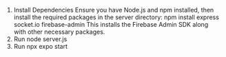 1. Install Dependencies
Ensure you have Node.js and npm installed, then install the required packages in the server directory:
npm install express socket.io firebase-admin
This installs the Firebase Admin SDK along with other necessary packages.
2. Run node server.js
3. Run npx expo start 